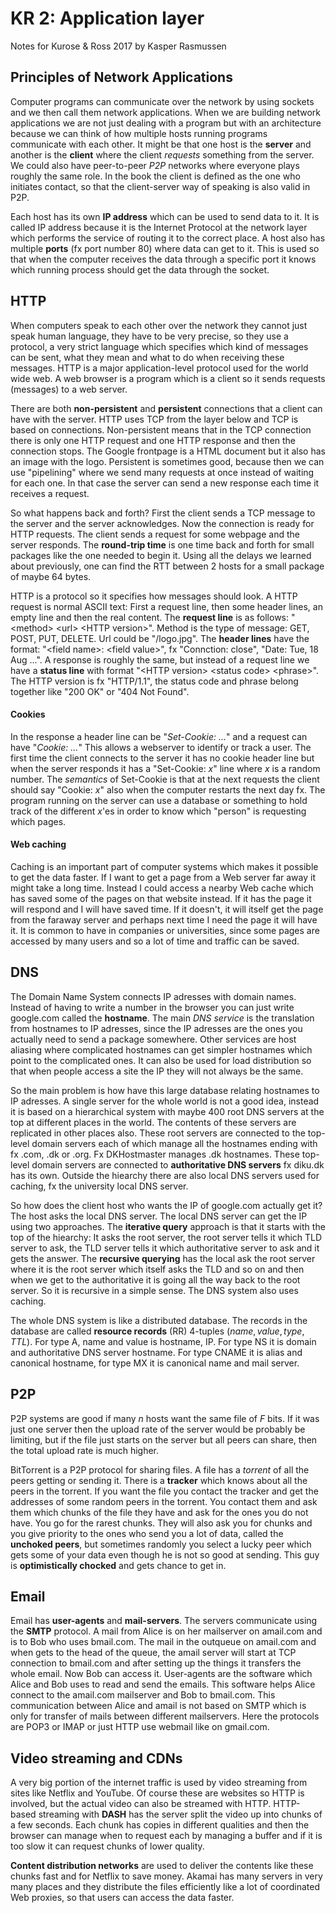 # KR 2: Application layer
Notes for Kurose & Ross 2017 by Kasper Rasmussen

## Principles of Network Applications
Computer programs can communicate over the network by using sockets and we then call them network applications. When we are building network applications we are not just dealing with a program but with an architecture because we can think of how multiple hosts running programs communicate with each other. It might be that one host is the **server** and another is the **client** where the client *requests* something from the server. We could also have peer-to-peer *P2P* networks where everyone plays roughly the same role. In the book the client is defined as the one who initiates contact, so that the client-server way of speaking is also valid in P2P.

Each host has its own **IP address** which can be used to send data to it. It is called IP address because it is the Internet Protocol at the network layer which performs the service of routing it to the correct place. A host also has multiple **ports** (fx port number 80) where data can get to it. This is used so that when the computer receives the data through a specific port it knows which running process should get the data through the socket. 

## HTTP
When computers speak to each other over the network they cannot just speak human language, they have to be very precise, so they use a protocol, a very strict language which specifies which kind of messages can be sent, what they mean and what to do when receiving these messages. HTTP is a major application-level protocol used for the world wide web. A web browser is a program which is a client so it sends requests (messages) to a web server.

There are both **non-persistent** and **persistent** connections that a client can have with the server. HTTP uses TCP from the layer below and TCP is based on connections. Non-persistent means that in the TCP connection there is only one HTTP request and one HTTP response and then the connection stops. The Google frontpage is a HTML document but it also has an image with the logo. Persistent is sometimes good, because then we can use "pipelining" where we send many requests at once instead of waiting for each one. In that case the server can send a new response each time it receives a request.

So what happens back and forth? First the client sends a TCP message to the server and the server acknowledges. Now the connection is ready for HTTP requests. The client sends a request for some webpage and the server responds. The **round-trip time** is one time back and forth for small packages like the one needed to begin it. Using all the delays we learned about previously, one can find the RTT between 2 hosts for a small package of maybe 64 bytes.

HTTP is a protocol so it specifies how messages should look. A HTTP request is normal ASCII text: First a request line, then some header lines, an empty line and then the real content. The **request line** is as follows: "\<method\> \<url\> \<HTTP version\>". Method is the type of message: GET, POST, PUT, DELETE. Url could be "/logo.jpg". The **header lines** have the format: "\<field name\>: \<field value\>", fx "Connction: close", "Date: Tue, 18 Aug ...". A response is roughly the same, but instead of a request line we have a **status line** with format "\<HTTP version\> \<status code\> \<phrase\>". The HTTP version is fx "HTTP/1.1", the status code and phrase belong together like "200 OK" or "404 Not Found".

#### Cookies
In the response a header line can be "*Set-Cookie: ...*" and a request can have "*Cookie: ...*" This allows a webserver to identify or track a user. The first time the client connects to the server it has no cookie header line but when the server responds it has a "Set-Cookie: $x$" line where $x$ is a random number. The *semantics* of Set-Cookie is that at the next requests the client should say "Cookie: $x$" also when the computer restarts the next day fx. The program running on the server can use a database or something to hold track of the different $x$'es in order to know which "person" is requesting which pages.

#### Web caching
Caching is an important part of computer systems which makes it possible to get the data faster. If I want to get a page from a Web server far away it might take a long time. Instead I could access a nearby Web cache which has saved some of the pages on that website instead. If it has the page it will respond and I will have saved time. If it doesn't, it will itself get the page from the faraway server and perhaps next time I need the page it will have it. It is common to have in companies or universities, since some pages are accessed by many users and so a lot of time and traffic can be saved.

## DNS
The Domain Name System connects IP adresses with domain names. Instead of having to write a number in the browser you can just write google.com called the **hostname**. The main *DNS service* is the translation from hostnames to IP adresses, since the IP adresses are the ones you actually need to send a package somewhere. Other services are host aliasing where complicated hostnames can get simpler hostnames which point to the complicated ones. It can also be used for load distribution so that when people access a site the IP they will not always be the same.

So the main problem is how have this large database relating hostnames to IP adresses. A single server for the whole world is not a good idea, instead it is based on a hierarchical system with maybe 400 root DNS servers at the top at different places in the world. The contents of these servers are replicated in other places also. These root servers are connected to the top-level domain servers each of which manage all the hostnames ending with fx .com, .dk or .org. Fx DKHostmaster manages .dk hostnames. These top-level domain servers are connected to **authoritative DNS servers** fx diku.dk has its own. Outside the hiearchy there are also local DNS servers used for caching, fx the university local DNS server.

So how does the client host who wants the IP of google.com actually get it? The host asks the local DNS server. The local DNS server can get the IP using two approaches. The **iterative query** approach is that it starts with the top of the hiearchy: It asks the root server, the root server tells it which TLD server to ask, the TLD server tells it which authoritative server to ask and it gets the answer. The **recursive querying** has the local ask the root server where it is the root server which itself asks the TLD and so on and then when we get to the authoritative it is going all the way back to the root server. So it is recursive in a simple sense. The DNS system also uses caching.

The whole DNS system is like a distributed database. The records in the database are called **resource records** (RR) 4-tuples $(name, value, type, TTL)$. For type A, name and value is hostname, IP. For type NS it is domain and authoritative DNS server hostname. For type CNAME it is alias and canonical hostname, for type MX it is canonical name and mail server.

## P2P
P2P systems are good if many $n$ hosts want the same file of $F$ bits. If it was just one server then the upload rate of the server would be probably be limiting, but if the file just starts on the server but all peers can share, then the total upload rate is much higher. 

BitTorrent is a P2P protocol for sharing files. A file has a *torrent* of all the peers getting or sending it. There is a **tracker** which knows about all the peers in the torrent. If you want the file you contact the tracker and get the addresses of some random peers in the torrent. You contact them and ask them which chunks of the file they have and ask for the ones you do not have. You go for the rarest chunks. They will also ask you for chunks and you give priority to the ones who send you a lot of data, called the **unchoked peers**, but sometimes randomly you select a lucky peer which gets some of your data even though he is not so good at sending. This guy is **optimistically chocked** and gets chance to get in.

## Email

Email has **user-agents** and **mail-servers**. The servers communicate using the **SMTP** protocol. A mail from Alice is on her mailserver on amail.com and is to Bob who uses bmail.com. The mail in the outqueue on amail.com and when gets to the head of the queue, the amail server will start at TCP connection to bmail.com and after setting up the things it transfers the whole email. Now Bob can access it. User-agents are the software which Alice and Bob uses to read and send the emails. This software helps Alice connect to the amail.com mailserver and Bob to bmail.com. This communication between Alice and amail is not based on SMTP which is only for transfer of mails between different mailservers. Here the protocols are POP3 or IMAP or just HTTP use webmail like on gmail.com.

## Video streaming and CDNs
A very big portion of the internet traffic is used by video streaming from sites like Netflix and YouTube. Of course these are websites so HTTP is involved, but the actual video can also be streamed with HTTP. HTTP-based streaming with **DASH** has the server split the video up into chunks of a few seconds. Each chunk has copies in different qualities and then the browser can manage when to request each by managing a buffer and if it is too slow it can request chunks of lower quality.

**Content distribution networks** are used to deliver the contents like these chunks fast and for Netflix to save money. Akamai has many servers in very many places and they distribute the files efficiently like a lot of coordinated Web proxies, so that users can access the data faster.